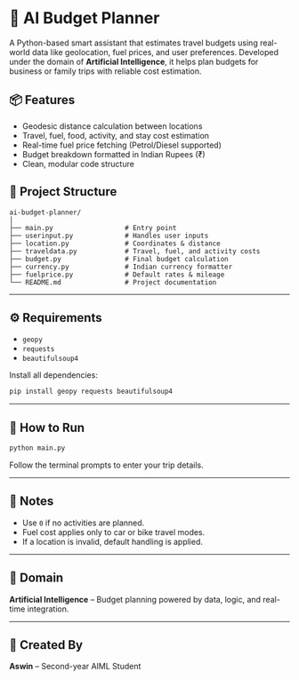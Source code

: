 # 🧠 AI Budget Planner

A Python-based smart assistant that estimates travel budgets using real-world data like geolocation, fuel prices, and user preferences. Developed under the domain of **Artificial Intelligence**, it helps plan budgets for business or family trips with reliable cost estimation.

## 📦 Features

* Geodesic distance calculation between locations
* Travel, fuel, food, activity, and stay cost estimation
* Real-time fuel price fetching (Petrol/Diesel supported)
* Budget breakdown formatted in Indian Rupees (₹)
* Clean, modular code structure


## 📁 Project Structure

```
ai-budget-planner/
│
├── main.py                  # Entry point
├── userinput.py             # Handles user inputs
├── location.py              # Coordinates & distance
├── traveldata.py            # Travel, fuel, and activity costs
├── budget.py                # Final budget calculation
├── currency.py              # Indian currency formatter
├── fuelprice.py             # Default rates & mileage
└── README.md                # Project documentation
```

---

## ⚙️ Requirements

* `geopy`
* `requests`
* `beautifulsoup4`

Install all dependencies:

```bash
pip install geopy requests beautifulsoup4
```

---

## 🚀 How to Run

```bash
python main.py
```

Follow the terminal prompts to enter your trip details.

---

## 📌 Notes

* Use `0` if no activities are planned.
* Fuel cost applies only to car or bike travel modes.
* If a location is invalid, default handling is applied.

---

## 🧠 Domain

**Artificial Intelligence** – Budget planning powered by data, logic, and real-time integration.

---

## 👤 Created By

**Aswin** – Second-year AIML Student

